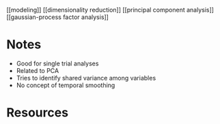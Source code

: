[[modeling]]
[[dimensionality reduction]]
[[principal component analysis]]
[[gaussian-process factor analysis]]


# Notes
- Good for single trial analyses
- Related to PCA
- Tries to identify shared variance among variables
- No concept of temporal smoothing

# Resources